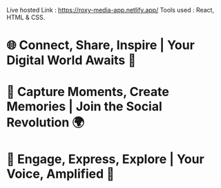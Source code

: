 Live hosted Link : https://roxy-media-app.netlify.app/
Tools used : React, HTML & CSS.

# 🌐 Connect, Share, Inspire | Your Digital World Awaits 🌟
# 📸 Capture Moments, Create Memories | Join the Social Revolution 🌍
# 💬 Engage, Express, Explore | Your Voice, Amplified 🚀
